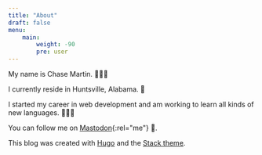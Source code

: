 ```yaml
---
title: "About"
draft: false
menu:
    main:
        weight: -90
        pre: user
---
```


My name is Chase Martin. 🙋🏻‍♂️

I currently reside in Huntsville, Alabama. 🚀

I started my career in web development and am working to learn all kinds of new languages. 👨🏻‍💻

You can follow me on [Mastodon](https://mastodon.social/@chasedmartin){:rel="me"} 🐘.

This blog was created with [Hugo](https://gohugo.io/) and the [Stack theme](https://github.com/CaiJimmy/hugo-theme-stack).
